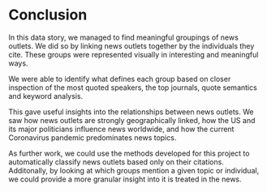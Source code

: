 # Conclusion

In this data story, we managed to find meaningful groupings of news outlets. We did so by linking news outlets together by the individuals they cite. These groups were represented visually in interesting and meaningful ways.

We were able to identify what defines each group based on closer inspection of the most quoted speakers, the top journals, quote semantics and keyword analysis.

This gave useful insights into the relationships between news outlets. We saw how news outlets are strongly geographically linked, how the US and its major politicians influence news worldwide, and how the current Coronavirus pandemic predominates news topics.

As further work, we could use the methods developed for this project to automatically classify news outlets based only on their citations. Additonally, by looking at which groups mention a given topic or individual, we could provide a more granular insight into it is treated in the news.
